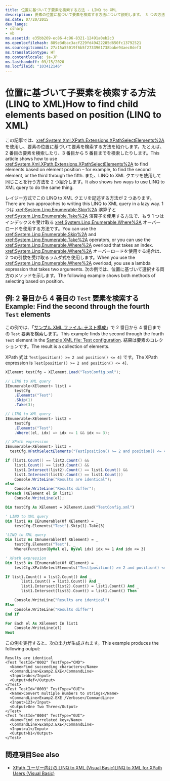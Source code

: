 ```yaml
---
title: 位置に基づいて子要素を検索する方法 - LINQ to XML
description: 要素の位置に基づいて要素を検索する方法について説明します。 3 つの方法を紹介します。そのうちの 1 つでは XPathEvaluate を使用し、そのうちの 2 つでは LINQ to XML クエリを使用します。
ms.date: 07/20/2015
dev_langs:
- csharp
- vb
ms.assetid: e35bb269-ec86-4c96-8321-12491a0eb2c3
ms.openlocfilehash: 889e3dbac3acf229fd49422285d650fc13792521
ms.sourcegitcommit: 27a15a55019f6b5f2733961738babe94aec0def3
ms.translationtype: HT
ms.contentlocale: ja-JP
ms.lasthandoff: 09/15/2020
ms.locfileid: "103412146"
---
```

# <a name="how-to-find-child-elements-based-on-position-linq-to-xml"></a><span data-ttu-id="f1726-104">位置に基づいて子要素を検索する方法 (LINQ to XML)</span><span class="sxs-lookup"><span data-stu-id="f1726-104">How to find child elements based on position (LINQ to XML)</span></span>

<span data-ttu-id="f1726-105">この記事では、<xref:System.Xml.XPath.Extensions.XPathSelectElements%2A> を使用し、要素の位置に基づいて要素を検索する方法を紹介します。たとえば、2 番目の要素を検索したり、3 番目から 5 番目までを検索したりします。</span><span class="sxs-lookup"><span data-stu-id="f1726-105">This article shows how to use <xref:System.Xml.XPath.Extensions.XPathSelectElements%2A> to find elements based on element position – for example, to find the second element, or the third through the fifth.</span></span> <span data-ttu-id="f1726-106">また、LINQ to XML クエリを使用して同じことを行う方法を 2 つ紹介します。</span><span class="sxs-lookup"><span data-stu-id="f1726-106">It also shows two ways to use LINQ to XML query to do the same thing.</span></span>

<span data-ttu-id="f1726-107">レイジー方式でこの LINQ to XML クエリを記述する方法が 2 つあります。</span><span class="sxs-lookup"><span data-stu-id="f1726-107">There are two approaches to writing this LINQ to XML query in a lazy way.</span></span> <span data-ttu-id="f1726-108">1 つは <xref:System.Linq.Enumerable.Skip%2A> 演算子と <xref:System.Linq.Enumerable.Take%2A> 演算子を使用する方法で、もう 1 つはインデックスを受け取る <xref:System.Linq.Enumerable.Where%2A> オーバーロードを使用する方法です。</span><span class="sxs-lookup"><span data-stu-id="f1726-108">You can use the <xref:System.Linq.Enumerable.Skip%2A> and <xref:System.Linq.Enumerable.Take%2A> operators, or you can use the <xref:System.Linq.Enumerable.Where%2A> overload that takes an index.</span></span> <span data-ttu-id="f1726-109"><xref:System.Linq.Enumerable.Where%2A> オーバーロードを使用する場合は、2 つの引数を受け取るラムダ式を使用します。</span><span class="sxs-lookup"><span data-stu-id="f1726-109">When you use the <xref:System.Linq.Enumerable.Where%2A> overload, you use a lambda expression that takes two arguments.</span></span> <span data-ttu-id="f1726-110">次の例では、位置に基づいて選択する両方のメソッドを示します。</span><span class="sxs-lookup"><span data-stu-id="f1726-110">The following example shows both methods of selecting based on position.</span></span>

## <a name="example-find-the-second-through-the-fourth-test-elements"></a><span data-ttu-id="f1726-111">例: 2 番目から 4 番目の `Test` 要素を検索する</span><span class="sxs-lookup"><span data-stu-id="f1726-111">Example: Find the second through the fourth `Test` elements</span></span>

<span data-ttu-id="f1726-112">この例では、「[サンプル XML ファイル: テスト構成](sample-xml-file-test-configuration.md)」で 2 番目から 4 番目までの `Test` 要素を検索します。</span><span class="sxs-lookup"><span data-stu-id="f1726-112">This example finds the second through the fourth `Test` element in the [Sample XML file: Test configuration](sample-xml-file-test-configuration.md).</span></span> <span data-ttu-id="f1726-113">結果は要素のコレクションです。</span><span class="sxs-lookup"><span data-stu-id="f1726-113">The result is a collection of elements.</span></span>

<span data-ttu-id="f1726-114">XPath 式は `Test[position() >= 2 and position() <= 4]` です。</span><span class="sxs-lookup"><span data-stu-id="f1726-114">The XPath expression is `Test[position() >= 2 and position() <= 4]`.</span></span>

```csharp
XElement testCfg = XElement.Load("TestConfig.xml");

// LINQ to XML query
IEnumerable<XElement> list1 =
    testCfg
    .Elements("Test")
    .Skip(1)
    .Take(3);

// LINQ to XML query
IEnumerable<XElement> list2 =
    testCfg
    .Elements("Test")
    .Where((el, idx) => idx >= 1 && idx <= 3);

// XPath expression
IEnumerable<XElement> list3 =
  testCfg.XPathSelectElements("Test[position() >= 2 and position() <= 4]");

if (list1.Count() == list2.Count() &&
    list1.Count() == list3.Count() &&
    list1.Intersect(list2).Count() == list1.Count() &&
    list1.Intersect(list3).Count() == list1.Count())
    Console.WriteLine("Results are identical");
else
    Console.WriteLine("Results differ");
foreach (XElement el in list1)
    Console.WriteLine(el);
```

```vb
Dim testCfg As XElement = XElement.Load("TestConfig.xml")

' LINQ to XML query
Dim list1 As IEnumerable(Of XElement) = _
    testCfg.Elements("Test").Skip(1).Take(3)

'LINQ to XML query
Dim list2 As IEnumerable(Of XElement) = _
    testCfg.Elements("Test"). _
    Where(Function(ByVal el, ByVal idx) idx >= 1 And idx <= 3)

' XPath expression
Dim list3 As IEnumerable(Of XElement) = _
    testCfg.XPathSelectElements("Test[position() >= 2 and position() <= 4]")

If list1.Count() = list2.Count() And _
       list1.Count() = list3.Count() And _
       list1.Intersect(list2).Count() = list1.Count() And _
       list1.Intersect(list3).Count() = list1.Count() Then

    Console.WriteLine("Results are identical")
Else
    Console.WriteLine("Results differ")
End If

For Each el As XElement In list1
    Console.WriteLine(el)
Next
```

<span data-ttu-id="f1726-115">この例を実行すると、次の出力が生成されます。</span><span class="sxs-lookup"><span data-stu-id="f1726-115">This example produces the following output:</span></span>

```output
Results are identical
<Test TestId="0002" TestType="CMD">
  <Name>Find succeeding characters</Name>
  <CommandLine>Examp2.EXE</CommandLine>
  <Input>abc</Input>
  <Output>def</Output>
</Test>
<Test TestId="0003" TestType="GUI">
  <Name>Convert multiple numbers to strings</Name>
  <CommandLine>Examp2.EXE /Verbose</CommandLine>
  <Input>123</Input>
  <Output>One Two Three</Output>
</Test>
<Test TestId="0004" TestType="GUI">
  <Name>Find correlated key</Name>
  <CommandLine>Examp3.EXE</CommandLine>
  <Input>a1</Input>
  <Output>b1</Output>
</Test>
```

## <a name="see-also"></a><span data-ttu-id="f1726-116">関連項目</span><span class="sxs-lookup"><span data-stu-id="f1726-116">See also</span></span>

- [<span data-ttu-id="f1726-117">XPath ユーザー向けの LINQ to XML (Visual Basic)</span><span class="sxs-lookup"><span data-stu-id="f1726-117">LINQ to XML for XPath Users (Visual Basic)</span></span>](./comparison-xpath-linq-xml.md)
